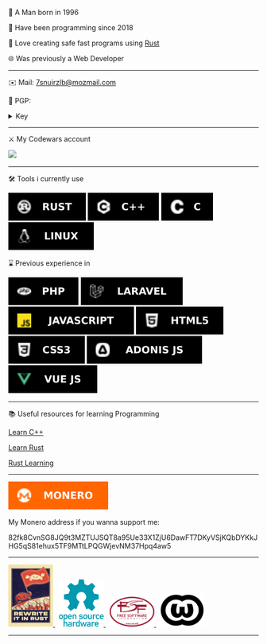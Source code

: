 💾 A Man born in 1996

📅 Have been programming since 2018

🚀 Love creating safe fast programs using [Rust](https://www.rust-lang.org/)

🌐 Was previously a Web Developer

---

✉️ Mail: 7snuirzlb@mozmail.com

🔐 PGP:

<details><summary>Key</summary>
<p>

```
-----BEGIN PGP PUBLIC KEY BLOCK-----

mQINBGYYMa8BEADos2IDEmgE6nilOEqCVcBhM/U4Ra3CRwbM4OjaG/Dps0uLT6hQ
d9eD9su/yGp7gFaNOtuA/aPct7VxI5BYlNOpMWaG42un/TTdufWFG8vBuabrnQBn
jQ8RagOnQAVf8GLV68cDLGr8Q5BugQ9b3hY5jEXpVl7eaE5TaKPAOsvYhtCfEWnk
Wcasqx2I1p6g42KnD7RsZtgtT29DVr54zwT6kAucHpVfzo1II0T2X6pYQDsxNfCG
iLq7uAd+yKqCAYo9pnbrT9t5JG8/ebmBwnZh/qyeHyRXYF73OO2X935w7fiUrt4u
H9UbSB4GcmnJvnNJurmEy9DpXLs/yAdybC540MmDCwFAwykGyWgGxft3oMRQ7Mtx
FMVAHstnxo1PapgJAZhlT92EkcQxn5DS926VI9ZFxuk7sbdFqIP6lkPQCVByUOvE
N4Vbr1B+a/3/G5BKYaEFzmINSwt8r8cF0XQ45UCCYLcbD9Jnf++kM+o5+MRcuI+8
OS7UxKVNx+XCLPLsp3paJML6ztEMVeW6+MGXoCL4mj6XCoEsopelqeBh1qopONeg
RepuUsHA3owLfpS/5KHF5ptF+eymDlg4Yy9BK+Hxtq/6rlWnTHwvBRhMHPf5uf/G
PwYS35LMIVjw46qyZ4Hr78PvduHh0wY8wWBnNyUtDVXEcRE4uoJwRjXJIwARAQAB
tCtzYW5nLXNoZWx0b24oZ2l0aHViKTw3c251aXJ6bGJAbW96bWFpbC5jb20+iQJO
BBMBCAA4FiEE/AgB8Kjy8wGq0NY24kA+LoCt+FkFAmYYMa8CGy8FCwkIBwIGFQoJ
CAsCBBYCAwECHgECF4AACgkQ4kA+LoCt+FlGrRAAvjj/NfEvi/bFv8zWCAjMU5eX
mvGOidFshthHz4soZ99E5pXa82m9AzaH3GHkTCQ1zrLMHauemkDmJTf/u9Mtad5O
oq9nRfNui5Rke/jz9qDZjbOe8YbUhcQYKvPe5mUIgQYlq3xWRxPCvG/Q6S4LFWoJ
snWhrqaOMqCWn8LucT7mhXy+9+1KHBl5+I5hMsQFCpeufv7Wn2ZItvqeMMYbmefq
/Fi25ixreubrWycNxnufDEWvEP2RKlbTW61gq8hapYyJ8kKRMbxoyNn6dtRJp+Ul
JsXIZuzsV0+lOIE3FRxI8694O/ZFAuNeOu9jQbiOLpemkVjcmYJvo01akURoxGBu
jaC2hhWh7wWxVcUYHAsFU2Pq6RGiIBe/lYSqRqicDJQ6e7+XfkLvPsAb3JiPtZKN
7oY4l0QOFAgDZ0gbdUx2wtzTswBh54T25f1c+VjVZsgetTYhYVrEyCklp/4xyGz7
QTtZG/WUvxTgNh4EFnyKNp17qcVNXiC9BrgJTy9fbW+glgwkaOxxqHMme0XjwUW4
LSLK1HHq3IVpRI912PoX5Nqg5eWne5J+g8Enh1MG/1FCaXblnWm7U740xNGXAjR6
BtjC9o2DsDK+locJOFoGs7zKDczzsbbROQf+kleZAkbLhE62M2nZnyVRbb4uEL+V
gytCb9x7e2RKDd/+yL4=
=SzAl
-----END PGP PUBLIC KEY BLOCK-----
```

</p>
</details>

---

⚔️ My Codewars account

<a href="https://www.codewars.com/users/UnlessEnduring/">
    <img src="https://www.codewars.com/users/UnlessEnduring/badges/small">
</a>

---

🛠️ Tools i currently use

![image](./images/RUST.svg) ![image](./images/C++.svg) ![image](./images/C.svg) ![image](./images/LINUX.svg)

⌛ Previous experience in

![image](./images/PHP.svg) ![image](./images/LARAVEL.svg) ![image](./images/JAVASCRIPT.svg)
![image](./images/HTML5.svg) ![image](./images/CSS3.svg) ![image](./images/ADONIS%20JS.svg)
![image](./images/VUE%20JS.svg)

---

📚 Useful resources for learning Programming

[Learn C++](https://www.learncpp.com/)

[Learn Rust](https://www.rust-lang.org/learn)

[Rust Learning](https://github.com/ctjhoa/rust-learning)

---

![image](./images/MONERO.svg)

My Monero address if you wanna support me:

82fk8CvnSG8JQ9t3MZTUJSQT8a95Ue33X1ZjU6DawFT7DKyVSjKQbDYKkJHG5qS81ehux5TF9MTtLPQGWjevNM37Hpq4aw5

---

<a href="http://www.wtfpl.net/">
    <img src="./images/rewrite_It_In_rust.jpeg" alt="wtfpl" width="90"/>
</a>
<span>&nbsp;</span>
<a href="https://www.oshwa.org/">
    <img src="./images/oshw-logo.svg" alt="wtfpl" width="90"/>
</a>
<span>&nbsp;</span>
<a href="https://www.fsf.org/">
    <img src="./images/fsf.svg" alt="wtfpl" width="90"/>
</a>
<span>&nbsp;</span>
<a href="http://www.wtfpl.net/">
    <img src="./images/wtfpl.png" alt="wtfpl" width="90"/>
</a>

---

